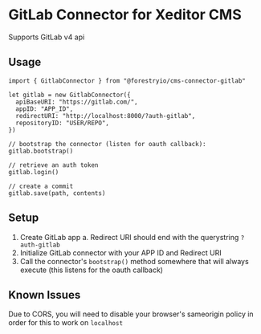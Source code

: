 # GitLab Connector for Xeditor CMS

Supports GitLab v4 api

## Usage

```
import { GitlabConnector } from "@forestryio/cms-connector-gitlab"

let gitlab = new GitlabConnector({
  apiBaseURI: "https://gitlab.com/",
  appID: "APP_ID",
  redirectURI: "http://localhost:8000/?auth-gitlab",
  repositoryID: "USER/REPO",
})

// bootstrap the connector (listen for oauth callback):
gitlab.bootstrap()

// retrieve an auth token
gitlab.login()

// create a commit
gitlab.save(path, contents)
```

## Setup

1. Create GitLab app
   a. Redirect URI should end with the querystring `?auth-gitlab`
2. Initialize GitLab connector with your APP ID and Redirect URI
3. Call the connector's `bootstrap()` method somewhere that will always execute (this listens for the oauth callback)

## Known Issues

Due to CORS, you will need to disable your browser's sameorigin policy in order for this to work on `localhost`
